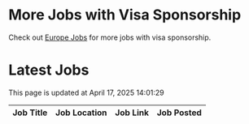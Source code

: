 # More Jobs with Visa Sponsorship

Check out [Europe Jobs](https://github.com/sureshparimi/europejobs#latest-jobs) for more jobs with visa sponsorship.

# Latest Jobs

This page is updated at April 17, 2025 14:01:29

| Job Title | Job Location | Job Link | Job Posted |
| --- | --- | --- | --- |
